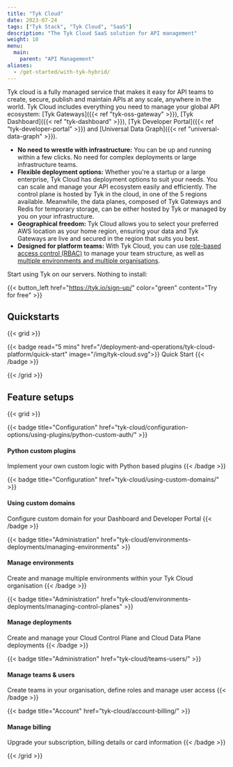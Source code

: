 ```yaml
---
title: "Tyk Cloud"
date: 2023-07-24
tags: ["Tyk Stack", "Tyk Cloud", "SaaS"]
description: "The Tyk Cloud SaaS solution for API management"
weight: 10
menu:
  main:
    parent: "API Management"
aliases:
  - /get-started/with-tyk-hybrid/
---
```




Tyk cloud is a fully managed service that makes it easy for API teams to create, secure, publish and maintain APIs at any scale, anywhere in the world. Tyk Cloud includes everything you need to manage your global API ecosystem: [Tyk Gateways]({{< ref "tyk-oss-gateway" >}}), [Tyk Dashboard]({{< ref "tyk-dashboard" >}}), [Tyk Developer Portal]({{< ref "tyk-developer-portal" >}}) and [Universal Data Graph]({{< ref "universal-data-graph" >}}).

- **No need to wrestle with infrastructure:** You can be up and running within a few clicks. No need for complex deployments or large infrastructure teams.
- **Flexible deployment options:** Whether you're a startup or a large enterprise, Tyk Cloud has deployment options to suit your needs. You can scale and manage your API ecosystem easily and efficiently. The control plane is hosted by Tyk in the cloud, in one of the 5 regions available. Meanwhile, the data planes, composed of Tyk Gateways and Redis for temporary storage, can be either hosted by Tyk or managed by you on your infrastructure.
- **Geographical freedom:** Tyk Cloud allows you to select your preferred AWS location as your home region, ensuring your data and Tyk Gateways are live and secured in the region that suits you best.
- **Designed for platform teams:** With Tyk Cloud, you can use [role-based access control (RBAC)](https://tyk.io/blog/how-to-manage-multiple-teams-with-tyk-cloud/) to manage your team structure, as well as [multiple environments and multiple organisations](https://tyk.io/blog/how-to-manage-multiple-teams-with-tyk-cloud/). 




Start using Tyk on our servers. Nothing to install:

{{< button_left href="https://tyk.io/sign-up/" color="green" content="Try for free" >}}


## Quickstarts

{{< grid >}}

{{< badge read="5 mins" href="/deployment-and-operations/tyk-cloud-platform/quick-start" image="/img/tyk-cloud.svg">}}
Quick Start
{{< /badge >}}

{{< /grid >}}

## Feature setups

{{< grid >}}

{{< badge title="Configuration" href="tyk-cloud/configuration-options/using-plugins/python-custom-auth/" >}}

#### Python custom plugins

Implement your own custom logic with Python based plugins
{{< /badge >}}

{{< badge title="Configuration" href="tyk-cloud/using-custom-domains/" >}}

#### Using custom domains

Configure custom domain for your Dashboard and Developer Portal
{{< /badge >}}

{{< badge title="Administration" href="tyk-cloud/environments-deployments/managing-environments" >}}

#### Manage environments

Create and manage multiple environments within your Tyk Cloud organisation
{{< /badge >}}

{{< badge title="Administration" href="tyk-cloud/environments-deployments/managing-control-planes" >}}

#### Manage deployments

Create and manage your Cloud Control Plane and Cloud Data Plane deployments
{{< /badge >}}

{{< badge title="Administration" href="tyk-cloud/teams-users/" >}}

#### Manage teams & users

Create teams in your organisation, define roles and manage user access
{{< /badge >}}

{{< badge title="Account" href="tyk-cloud/account-billing/" >}}

#### Manage billing

Upgrade your subscription, billing details or card information
{{< /badge >}}

{{< /grid >}}

